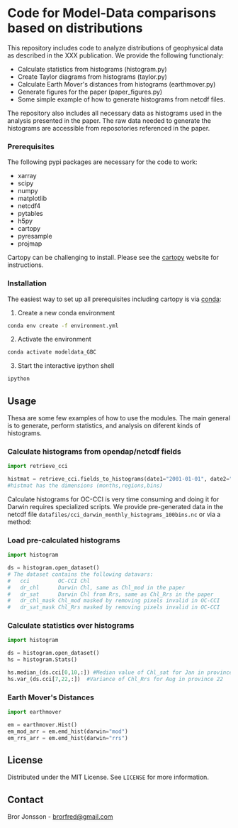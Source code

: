 
# Code for Model-Data comparisons based on distributions

This repository includes code to analyze distributions of geophysical data as described in the XXX publication. We provide the following functionaly:

* Calculate statistics from histograms (histogram.py)
* Create Taylor diagrams from histograms (taylor.py)
* Calculate Earth Mover's distances from histograms (earthmover.py)
* Generate figures for the paper (paper_figures.py)
* Some simple example of how to generate histograms from netcdf files.

The repository also includes all necessary data as histograms used in the analysis presented in the paper. The raw data needed to generate the histograms are accessible from reposotories referenced in the paper.

### Prerequisites

The following pypi packages are necessary for the code to work:

* xarray
* scipy
* numpy
* matplotlib
* netcdf4
* pytables
* h5py
* cartopy
* pyresample
* projmap

Cartopy can be challenging to install. Please see the [cartopy](https://scitools.org.uk/cartopy/docs/latest/installing.html) website for instructions.



### Installation

The easiest way to set up all prerequisites including cartopy is via [conda](https://conda.io):

1. Create a new conda environment
```sh
conda env create -f environment.yml
```
2. Activate the environment 
```sh
conda activate modeldata_GBC
```
3. Start the interactive ipython shell
```sh
ipython
```



<!-- USAGE EXAMPLES -->
## Usage

Thesa are some few examples of how to use the modules. The main general is to generate, perform statistics, and analysis on diferent kinds of histograms.

### Calculate histograms from opendap/netcdf fields
```python
import retrieve_cci

histmat = retrieve_cci.fields_to_histograms(date1="2001-01-01", date2="2001-12-31")
#histmat has the dimensions (months,regions,bins)
```
Calculate histograms for OC-CCI is very time consuming and doing it for Darwin requires specialized scripts. We provide pre-generated data in the netcdf file ```datafiles/cci_darwin_monthly_histograms_100bins.nc``` or via a method:

### Load pre-calculated histograms
```python
import histogram

ds = histogram.open_dataset()
# The dataset contains the following datavars:
#   cci         OC-CCI Chl
#   dr_chl      Darwin Chl, same as Chl_mod in the paper
#   dr_sat      Darwin Chl from Rrs, same as Chl_Rrs in the paper
#   dr_chl_mask Chl_mod masked by removing pixels invalid in OC-CCI
#   dr_sat_mask Chl_Rrs masked by removing pixels invalid in OC-CCI
```
 
### Calculate statistics over histograms
```python
import histogram

ds = histogram.open_dataset()
hs = histogram.Stats()

hs.median_(ds.cci[0,10,:]) #Median value of Chl_sat for Jan in province 10
hs.var_(ds.cci[7,22,:])  #Variance of Chl_Rrs for Aug in province 22
```

### Earth Mover's Distances
```python
import earthmover

em = earthmover.Hist()
em_mod_arr = em.emd_hist(darwin="mod")
em_rrs_arr = em.emd_hist(darwin="rrs")
```

<!-- LICENSE -->
## License

Distributed under the MIT License. See `LICENSE` for more information.



<!-- CONTACT -->
## Contact

Bror Jonsson - brorfred@gmail.com




<!-- MARKDOWN LINKS & IMAGES -->
<!-- https://www.markdownguide.org/basic-syntax/#reference-style-links -->
[contributors-shield]: https://img.shields.io/github/contributors/othneildrew/Best-README-Template.svg?style=flat-square
[contributors-url]: https://github.com/othneildrew/Best-README-Template/graphs/contributors
[forks-shield]: https://img.shields.io/github/forks/othneildrew/Best-README-Template.svg?style=flat-square
[forks-url]: https://github.com/othneildrew/Best-README-Template/network/members
[stars-shield]: https://img.shields.io/github/stars/othneildrew/Best-README-Template.svg?style=flat-square
[stars-url]: https://github.com/othneildrew/Best-README-Template/stargazers
[issues-shield]: https://img.shields.io/github/issues/othneildrew/Best-README-Template.svg?style=flat-square
[issues-url]: https://github.com/othneildrew/Best-README-Template/issues
[license-shield]: https://img.shields.io/github/license/othneildrew/Best-README-Template.svg?style=flat-square
[license-url]: https://github.com/othneildrew/Best-README-Template/blob/master/LICENSE.txt
[linkedin-shield]: https://img.shields.io/badge/-LinkedIn-black.svg?style=flat-square&logo=linkedin&colorB=555
[linkedin-url]: https://linkedin.com/in/othneildrew
[product-screenshot]: images/screenshot.png
